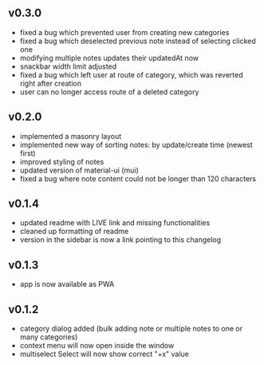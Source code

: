 ## v0.3.0

* fixed a bug which prevented user from creating new categories
* fixed a bug which deselected previous note instead of selecting clicked one
* modifying multiple notes updates their updatedAt now
* snackbar width limit adjusted
* fixed a bug which left user at route of category, which was reverted right after creation
* user can no longer access route of a deleted category

## v0.2.0

* implemented a masonry layout
* implemented new way of sorting notes: by update/create time (newest first)
* improved styling of notes
* updated version of material-ui (mui)
* fixed a bug where note content could not be longer than 120 characters

## v0.1.4

* updated readme with LIVE link and missing functionalities
* cleaned up formatting of readme
* version in the sidebar is now a link pointing to this changelog

## v0.1.3

* app is now available as PWA

## v0.1.2

* category dialog added (bulk adding note or multiple notes to one or many categories)
* context menu will now open inside the window
* multiselect Select will now show correct "+x" value